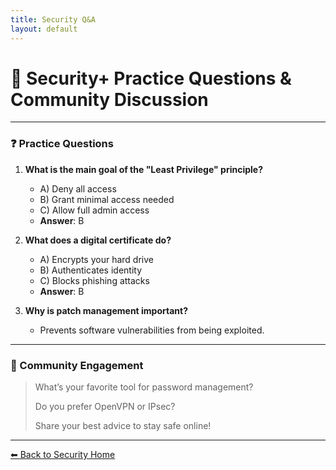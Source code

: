 ```yaml
---
title: Security Q&A
layout: default
---
```


# 💬 Security+ Practice Questions & Community Discussion

---

### ❓ Practice Questions

1. **What is the main goal of the "Least Privilege" principle?**
   - A) Deny all access
   - B) Grant minimal access needed
   - C) Allow full admin access
   - **Answer**: B

2. **What does a digital certificate do?**
   - A) Encrypts your hard drive
   - B) Authenticates identity
   - C) Blocks phishing attacks
   - **Answer**: B

3. **Why is patch management important?**
   - Prevents software vulnerabilities from being exploited.

---

### 📢 Community Engagement

> What’s your favorite tool for password management?
>
> Do you prefer OpenVPN or IPsec?
>
> Share your best advice to stay safe online!

---

[⬅ Back to Security Home](index.md)
